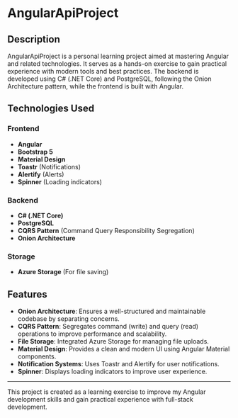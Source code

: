 # AngularApiProject

## Description
AngularApiProject is a personal learning project aimed at mastering Angular and related technologies. It serves as a hands-on exercise to gain practical experience with modern tools and best practices. The backend is developed using C# (.NET Core) and PostgreSQL, following the Onion Architecture pattern, while the frontend is built with Angular.

## Technologies Used

### Frontend
- **Angular**
- **Bootstrap 5**
- **Material Design**
- **Toastr** (Notifications)
- **Alertify** (Alerts)
- **Spinner** (Loading indicators)

### Backend
- **C# (.NET Core)**
- **PostgreSQL**
- **CQRS Pattern** (Command Query Responsibility Segregation)
- **Onion Architecture**

### Storage
- **Azure Storage** (For file saving)

## Features

- **Onion Architecture**: Ensures a well-structured and maintainable codebase by separating concerns.
- **CQRS Pattern**: Segregates command (write) and query (read) operations to improve performance and scalability.
- **File Storage**: Integrated Azure Storage for managing file uploads.
- **Material Design**: Provides a clean and modern UI using Angular Material components.
- **Notification Systems**: Uses Toastr and Alertify for user notifications.
- **Spinner**: Displays loading indicators to improve user experience.

---

This project is created as a learning exercise to improve my Angular development skills and gain practical experience with full-stack development.

